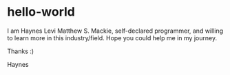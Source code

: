 # hello-world

I am Haynes Levi Matthew S. Mackie, self-declared programmer, and willing to learn more in this industry/field.
Hope you could help me in my journey.

Thanks :)

Haynes
